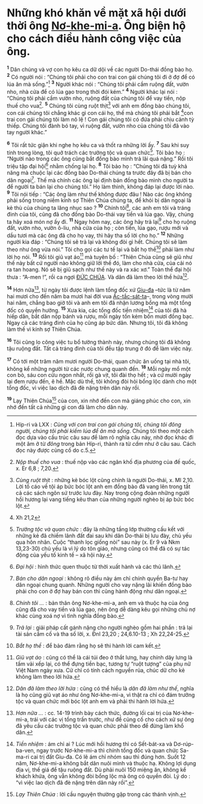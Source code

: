 # Những khó khăn về mặt xã hội dưới thời ông [Nơ-khe-mi-a](). Ông biện hộ cho cách điều hành công việc của ông.
<sup><b>1</b></sup> Dân chúng và vợ con họ kêu ca dữ dội về các người Do-thái đồng bào họ. <sup><b>2</b></sup> Có người nói : “Chúng tôi phải cho con trai con gái chúng tôi đi ở đợ để có lúa ăn mà sống.”[^1-3c43451a-f70a-48e8-a9d4-459541f903d1] <sup><b>3</b></sup> Người khác nói : “Chúng tôi phải cầm ruộng đất, vườn nho, nhà cửa để có lúa gạo trong thời đói kém.” <sup><b>4</b></sup> Người khác lại nói : “Chúng tôi phải cầm vườn nho, ruộng đất của chúng tôi để vay tiền, nộp thuế cho vua[^2-3c43451a-f70a-48e8-a9d4-459541f903d1]. <sup><b>5</b></sup> Chúng tôi cùng ruột thịt[^3-3c43451a-f70a-48e8-a9d4-459541f903d1] với anh em đồng bào chúng tôi, con cái chúng tôi chẳng khác gì con cái họ, thế mà chúng tôi phải bắt [^1@-3c43451a-f70a-48e8-a9d4-459541f903d1]con trai con gái chúng tôi làm nô lệ ! Con gái chúng tôi có đứa phải chịu cảnh tỳ thiếp. Chúng tôi đành bó tay, vì ruộng đất, vườn nho của chúng tôi đã vào tay người khác.”

<sup><b>6</b></sup> Tôi rất tức giận khi nghe họ kêu ca và thốt ra những lời ấy. <sup><b>7</b></sup> Sau khi suy tính trong lòng, tôi quở trách các trưởng tộc và quan chức[^4-3c43451a-f70a-48e8-a9d4-459541f903d1]. Tôi bảo họ : “Người nào trong các ông cũng bắt đồng bào mình trả lãi quá nặng.” Rồi tôi triệu tập đại hội[^5-3c43451a-f70a-48e8-a9d4-459541f903d1] nhằm chống lại họ. <sup><b>8</b></sup> Tôi bảo họ : “Chúng tôi đã tuỳ khả năng mà chuộc lại các đồng bào Do-thái chúng ta trước đây đã bị bán cho dân ngoại[^6-3c43451a-f70a-48e8-a9d4-459541f903d1]. Thế mà chính các ông lại định bán đồng bào mình cho người ta để người ta bán lại cho chúng tôi.” Họ làm thinh, không đáp lại được lời nào. <sup><b>9</b></sup> Tôi nói tiếp : “Các ông làm như thế không được đâu ! Nào các ông không phải sống trong niềm kính sợ Thiên Chúa chúng ta, để khỏi bị dân ngoại là kẻ thù của chúng ta lăng nhục sao ? <sup><b>10</b></sup> Chính tôi[^7-3c43451a-f70a-48e8-a9d4-459541f903d1], các anh em tôi và tráng đinh của tôi, cũng đã cho đồng bào Do-thái vay tiền và lúa gạo. Vậy, chúng ta hãy xoá món nợ ấy đi. <sup><b>11</b></sup> Ngay hôm nay, các ông hãy trả lại[^8-3c43451a-f70a-48e8-a9d4-459541f903d1] cho họ ruộng đất, vườn nho, vườn ô-liu, nhà cửa của họ ; còn tiền, lúa gạo, rượu mới và dầu tươi mà các ông đã cho họ vay, thì hãy tha số lời cho họ.” <sup><b>12</b></sup> Những người kia đáp : “Chúng tôi sẽ trả lại và không đòi gì hết. Chúng tôi sẽ làm theo như ông vừa nói.” Tôi cho gọi các tư tế lại và bắt họ thề[^9-3c43451a-f70a-48e8-a9d4-459541f903d1] phải làm như lời họ nói. <sup><b>13</b></sup> Rồi tôi giũ vạt áo[^10-3c43451a-f70a-48e8-a9d4-459541f903d1] mà tuyên bố : “Thiên Chúa cũng sẽ giũ như thế này bất cứ người nào không giữ lời thề đó, làm cho nhà cửa, của cải nó ra tan hoang. Nó sẽ bị giũ sạch như thế này và ra xác xơ.” Toàn thể đại hội thưa : “A-men !”, rồi ca ngợi [ĐỨC CHÚA](). Và dân đã làm theo lời thề hứa[^11-3c43451a-f70a-48e8-a9d4-459541f903d1].

<sup><b>14</b></sup> Hơn nữa[^12-3c43451a-f70a-48e8-a9d4-459541f903d1], từ ngày tôi được lệnh làm tổng đốc xứ [Giu-đa]() –tức là từ năm hai mươi cho đến năm ba mươi hai đời vua [Ác-tắc-sát-ta]()–, trong vòng mười hai năm, chẳng bao giờ tôi và anh em tôi đã nhận lương bổng mà một tổng đốc có quyền hưởng. <sup><b>15</b></sup> Xưa kia, các tổng đốc tiền nhiệm[^13-3c43451a-f70a-48e8-a9d4-459541f903d1] của tôi đã hà hiếp dân, bắt dân nộp bánh và rượu, mỗi ngày tốn kém bốn mươi đồng bạc. Ngay cả các tráng đinh của họ cũng áp bức dân. Nhưng tôi, tôi đã không làm thế vì kính sợ Thiên Chúa.

<sup><b>16</b></sup> Tôi cũng lo công việc tu bổ tường thành này, nhưng chúng tôi đã không tậu ruộng đất. Tất cả tráng đinh của tôi đều tập trung ở đó để làm việc này.

<sup><b>17</b></sup> Có tới một trăm năm mươi người Do-thái, quan chức ăn uống tại nhà tôi, không kể những người từ các nước chung quanh đến. <sup><b>18</b></sup> Mỗi ngày mổ một con bò, sáu con cừu ngon nhất, rồi gà vịt, tôi đài thọ hết ; và cứ mười ngày lại đem rượu đến, ê hề. Mặc dù thế, tôi không đòi hỏi bổng lộc dành cho một tổng đốc, vì việc lao dịch đã đè nặng trên dân này rồi.

<sup><b>19</b></sup> Lạy Thiên Chúa[^14-3c43451a-f70a-48e8-a9d4-459541f903d1] của con, xin nhớ đến con mà giáng phúc cho con, xin nhớ đến tất cả những gì con đã làm cho dân này.

[^1-3c43451a-f70a-48e8-a9d4-459541f903d1]: Híp-ri và LXX : *Cùng với con trai con gái chúng tôi, chúng tôi đông người, chúng tôi phải kiếm lúa để ăn mà sống*. Chúng tôi theo một cách đọc dựa vào cấu trúc câu sau để làm rõ nghĩa câu này, nhờ đọc khác đi một âm ở từ *đông* trong bản Híp-ri, thành ra từ *cầm* như ở câu sau. Cách đọc này được củng cố do c.5.
[^2-3c43451a-f70a-48e8-a9d4-459541f903d1]: *Nộp thuế cho vua* : thuế nộp vào các ngân khố địa phương của đế quốc, x. Er 6,8 ; 7,20.
[^3-3c43451a-f70a-48e8-a9d4-459541f903d1]: *Cùng ruột thịt* : những kẻ bóc lột cũng chính là người Do-thái, x. Ml 2,10. Lời tố cáo về tội áp bức bóc lột anh em đồng bào đã vang lên trong tất cả các sách ngôn sứ trước lưu đày. Nay trong cộng đoàn những người hồi hương lại vang tiếng kêu than của những người nghèo bị áp bức bóc lột.
[^4-3c43451a-f70a-48e8-a9d4-459541f903d1]: *Trưởng tộc và quan chức* : đây là những tầng lớp thường cấu kết với những kẻ đã chiếm lãnh đất đai sau khi dân Do-thái bị lưu đày, chủ yếu qua hôn nhân. Cuộc “thanh lọc giống nòi” sau này (x. Er 9 và Nkm 13,23-30) chủ yếu là vì lý do tôn giáo, nhưng cũng có thể đã có sự tác động của yếu tố kinh tế – xã hội này.
[^5-3c43451a-f70a-48e8-a9d4-459541f903d1]: *Đại hội* : hình thức quen thuộc từ thời xuất hành và các thủ lãnh.
[^6-3c43451a-f70a-48e8-a9d4-459541f903d1]: *Bán cho dân ngoại* : không rõ điều này ám chỉ chính quyền Ba-tư hay dân ngoại chung quanh. Những người cho vay nặng lãi khiến đồng bào phải cho con ở đợ hay bán con thì cũng hành động như dân ngoại.
[^7-3c43451a-f70a-48e8-a9d4-459541f903d1]: *Chính tôi ...* : bản thân ông Nơ-khe-mi-a, anh em và thuộc hạ của ông cũng đã cho vay tiền và lúa gạo, nên ông dễ dàng kêu gọi những chủ nợ khác cùng xoá nợ vì tình nghĩa đồng bào.
[^8-3c43451a-f70a-48e8-a9d4-459541f903d1]: *Trả lại* : giải pháp cất gánh nặng cho người nghèo gồm hai phần : trả lại tài sản cầm cố và tha số lời, x. Đnl 23,20 ; 24,6.10-13 ; Xh 22,24-25.
[^9-3c43451a-f70a-48e8-a9d4-459541f903d1]: *Bắt họ thề* : để bảo đảm rằng họ sẽ thi hành lời cam kết.
[^10-3c43451a-f70a-48e8-a9d4-459541f903d1]: *Giũ vạt áo* : cũng có thể là cái túi đeo ở thắt lưng, hay chính dây lưng là tấm vải xếp lại, có thể đựng tiền bạc, tương tự “ruột tượng” của phụ nữ Việt Nam ngày xưa. Cử chỉ có tính cách nguyền rủa, chúc dữ cho kẻ không làm theo lời hứa.
[^11-3c43451a-f70a-48e8-a9d4-459541f903d1]: *Dân đã làm theo lời hứa* : cũng có thể hiểu là *dân đã làm như thế*, nghĩa là họ cũng giũ vạt áo như ông Nơ-khe-mi-a, vì thật ra chỉ có đám trưởng tộc và quan chức mới bóc lột anh em và phải thi hành lời hứa.
[^12-3c43451a-f70a-48e8-a9d4-459541f903d1]: *Hơn nữa ...* : cc. 14-19 trình bày cách thức, đường lối cai trị của Nơ-khe-mi-a, trái với các vị tổng trấn trước, như để củng cố cho cách xử sự ông đã yêu cầu các trưởng tộc và quan chức phải theo để đừng làm khổ dân.
[^13-3c43451a-f70a-48e8-a9d4-459541f903d1]: *Tiền nhiệm* : ám chỉ ai ? Lúc mới hồi hương thì có Sết-bát-xa và Dơ-rúp-ba-ven, ngay trước Nơ-khe-mi-a thì chính tổng đốc và quan chức Sa-ma-ri cai trị đất Giu-đa. Có lẽ ám chỉ nhóm sau thì đúng hơn. Suốt 12 năm, Nơ-khe-mi-a không bắt dân nuôi mình và thuộc hạ. Không lợi dụng địa vị, thế giá để tậu ruộng đất. Dù phải nuôi 150 miệng ăn, không kể khách khứa, ông vẫn không đòi bổng lộc mà ông có quyền đòi. Lý do : “vì việc lao dịch đã đè nặng trên dân này rồi”.
[^14-3c43451a-f70a-48e8-a9d4-459541f903d1]: *Lạy Thiên Chúa* : lời cầu nguyện thường gặp trong các thánh vịnh.
[^1@-3c43451a-f70a-48e8-a9d4-459541f903d1]: Xh 21,2
